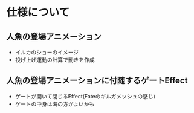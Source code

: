 # 仕様について

## 人魚の登場アニメーション

* イルカのショーのイメージ
* 投げ上げ運動の計算で動きを作成


## 人魚の登場アニメーションに付随するゲートEffect

* ゲートが開いて閉じるEffect(Fateのギルガメッシュの感じ)
* ゲートの中身は海の方がよいかも
